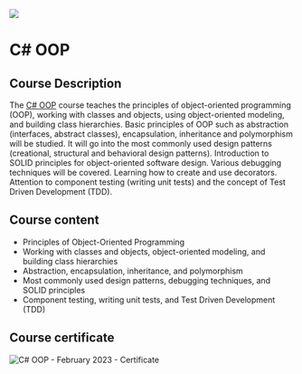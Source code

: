 ![](https://camo.githubusercontent.com/42a8354a436ef9f08168b5b971dbc7646ab3abfdf1056db81c3bdd5734b97e9f/68747470733a2f2f6e616b6f762e636f6d2f77702d636f6e74656e742f75706c6f6164732f323031342f30312f536f6674776172652d556e69766572736974792d4c6f676f2d626c75652d686f72697a6f6e74616c2e706e67)

# C# OOP

## Course Description


The [C# OOP](https://softuni.bg/trainings/3958/csharp-oop-february-2023) course teaches the principles of object-oriented programming (OOP), working with classes and objects, using object-oriented modeling, and building class hierarchies. Basic principles of OOP such as abstraction (interfaces, abstract classes), encapsulation, inheritance and polymorphism will be studied. It will go into the most commonly used design patterns (creational, structural and behavioral design patterns). Introduction to SOLID principles for object-oriented software design. Various debugging techniques will be covered. Learning how to create and use decorators. Attention to component testing (writing unit tests) and the concept of Test Driven Development (TDD).


## Course content

- Principles of Object-Oriented Programming
- Working with classes and objects, object-oriented modeling, and building class hierarchies
- Abstraction, encapsulation, inheritance, and polymorphism
- Most commonly used design patterns, debugging techniques, and SOLID principles
- Component testing, writing unit tests, and Test Driven Development (TDD)

## Course certificate

![C# OOP - February 2023 - Certificate](https://user-images.githubusercontent.com/74410756/232830795-2d45bbf5-621b-4bb5-81c8-4eda654fbc2c.jpeg)

